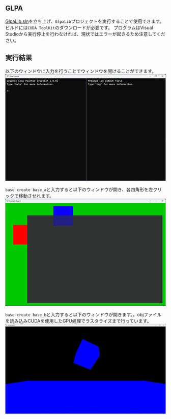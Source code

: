 ## GLPA
[GlpaLib.sln](GlpaLib/GlpaLib.sln)を立ち上げ、`GlpaLib`プロジェクトを実行することで使用できます。
ビルドには`CUDA ToolKit`のダウンロードが必要です。
プログラムはVisual Studioから実行停止を行わなければ、現状ではエラーが起きるため注意してください。

## 実行結果
以下のウィンドウに入力を行うことでウィンドウを開けることができます。
![alt text](image.png)

`base create base_a`と入力すると以下のウィンドウが開き、各四角形を左クリックで移動させれます。
![alt text](image-1.png)

`base create base_b`と入力すると以下のウィンドウが開きます。。objファイルを読み込みCUDAを使用したGPU処理でラスタライズまで行っています。
![alt text](image-2.png)
